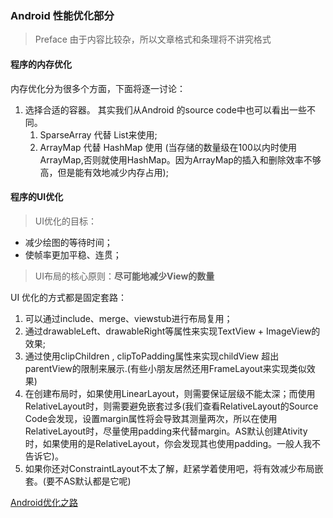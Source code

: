 ### Android 性能优化部分
>Preface  由于内容比较杂，所以文章格式和条理将不讲究格式

#### 程序的内存优化
内存优化分为很多个方面，下面将逐一讨论：
1. 选择合适的容器。 其实我们从Android 的source code中也可以看出一些不同。
    1. SparseArray 代替 List来使用;
    2. ArrayMap 代替 HashMap 使用 (当存储的数量级在100以内时使用ArrayMap,否则就使用HashMap。因为ArrayMap的插入和删除效率不够高，但是能有效地减少内存占用); 

#### 程序的UI优化
> UI优化的目标：
* 减少绘图的等待时间；
* 使帧率更加平稳、连贯；
> UI布局的核心原则：**尽可能地减少View的数量**

UI 优化的方式都是固定套路：
1. 可以通过include、merge、viewstub进行布局复用；
2. 通过drawableLeft、drawableRight等属性来实现TextView + ImageView的效果;
3. 通过使用clipChildren , clipToPadding属性来实现childView 超出 parentView的限制来展示.(有些小朋友居然还用FrameLayout来实现类似效果)
4. 在创建布局时，如果使用LinearLayout，则需要保证层级不能太深；而使用RelativeLayout时，则需要避免嵌套过多(我们查看RelativeLayout的Source Code会发现，设置margin属性将会导致其测量两次，所以在使用RelativeLayout时，尽量使用padding来代替margin。AS默认创建Ativity 时，如果使用的是RelativeLayout，你会发现其也使用padding。一般人我不告诉它)。
5. 如果你还对ConstraintLayout不太了解，赶紧学着使用吧，将有效减少布局嵌套。(要不AS默认都是它呢)


[Android优化之路](https://developer.android.com/topic/performance/index.html?hl=zh-cn)